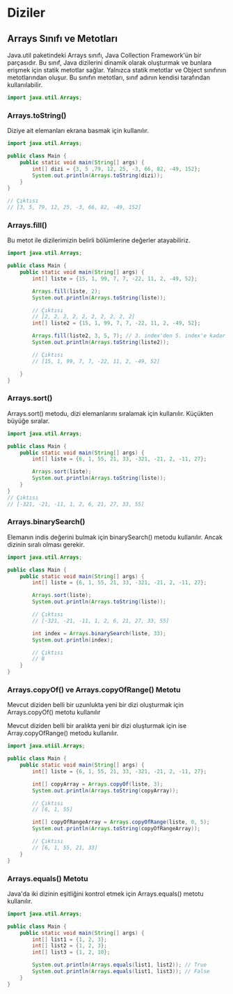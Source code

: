 # Diziler

## Arrays Sınıfı ve Metotları

Java.util paketindeki Arrays sınıfı, Java Collection Framework'ün bir parçasıdır. Bu sınıf, Java dizilerini dinamik olarak oluşturmak ve bunlara erişmek için statik metotlar sağlar. Yalnızca statik metotlar ve Object sınıfının metotlarından oluşur. Bu sınıfın metotları, sınıf adının kendisi tarafından kullanılabilir.

```java
import java.util.Arrays;
```

### Arrays.toString()

Diziye ait elemanları ekrana basmak için kullanılır.

```java
import java.util.Arrays;

public class Main {
    public static void main(String[] args) {
        int[] dizi = {3, 5 ,79, 12, 25, -3, 66, 82, -49, 152};
        System.out.println(Arrays.toString(dizi));
    }
}

// Çıktısı
// [3, 5, 79, 12, 25, -3, 66, 82, -49, 152] 

```

### Arrays.fill()

Bu metot ile dizilerimizin belirli bölümlerine değerler atayabiliriz.

```java
import java.util.Arrays;

public class Main {
    public static void main(String[] args) {
        int[] liste = {15, 1, 99, 7, 7, -22, 11, 2, -49, 52};

        Arrays.fill(liste, 2);
        System.out.println(Arrays.toString(liste));

        // Çıktısı
        // [2, 2, 2, 2, 2, 2, 2, 2, 2, 2]
        int[] liste2 = {15, 1, 99, 7, 7, -22, 11, 2, -49, 52};

        Arrays.fill(liste2, 3, 5, 7); // 3. index'den 5. index'e kadar 7 değerini atar.
        System.out.println(Arrays.toString(liste2));

        // Çıktısı
        // [15, 1, 99, 7, 7, -22, 11, 2, -49, 52]

    }
}
```

### Arrays.sort()

Arrays.sort() metodu, dizi elemanlarını sıralamak için kullanılır. Küçükten büyüğe sıralar.

```java
import java.util.Arrays;

public class Main {
    public static void main(String[] args) {
        int[] liste = {6, 1, 55, 21, 33, -321, -21, 2, -11, 27};

        Arrays.sort(liste);
        System.out.println(Arrays.toString(liste));
    }
}
// Çıktısı
// [-321, -21, -11, 1, 2, 6, 21, 27, 33, 55]
```

### Arrays.binarySearch()

Elemanın indis değerini bulmak için binarySearch() metodu kullanılır. Ancak dizinin sıralı olması gerekir.

```java
import java.util.Arrays;

public class Main {
    public static void main(String[] args) {
        int[] liste = {6, 1, 55, 21, 33, -321, -21, 2, -11, 27};

        Arrays.sort(liste);
        System.out.println(Arrays.toString(liste));

        // Çıktısı
        // [-321, -21, -11, 1, 2, 6, 21, 27, 33, 55]

        int index = Arrays.binarySearch(liste, 33);
        System.out.println(index);

        // Çıktısı
        // 8
    }
}
```

### Arrays.copyOf() ve Arrays.copyOfRange() Metotu

Mevcut diziden belli bir uzunlukta yeni bir dizi oluşturmak için Arrays.copyOf() metotu kullanılır

Mevcut diziden belli bir aralıkta yeni bir dizi oluşturmak için ise Array.copyOfRange() metodu kullanılır.

```java
import java.utiil.Arrays;

public class Main {
    public static void main(String[] args) {
        int[] liste = {6, 1, 55, 21, 33, -321, -21, 2, -11, 27};

        int[] copyArray = Arrays.copyOf(liste, 3);
        System.out.println(Arrays.toString(copyArray));

        // Çıktısı
        // [6, 1, 55]

        int[] copyOfRangeArray = Arrays.copyOfRange(liste, 0, 5);
        System.out.println(Arrays.toString(copyOfRangeArray));

        // Çıktısı
        // [6, 1, 55, 21, 33]
    }
}
```

### Arrays.equals() Metotu

Java'da iki dizinin eşitliğini kontrol etmek için Arrays.equals() metotu kullanılır.

```java
import java.util.Arrays;

public class Main {
    public static void main(String[] args) {
        int[] list1 = {1, 2, 3};
        int[] list2 = {1, 2, 3};
        int[] list3 = {1, 2, 10};

        System.out.println(Arrays.equals(list1, list2)); // True
        System.out.println(Arrays.equals(list1, list3)); // False
    }
}
```
